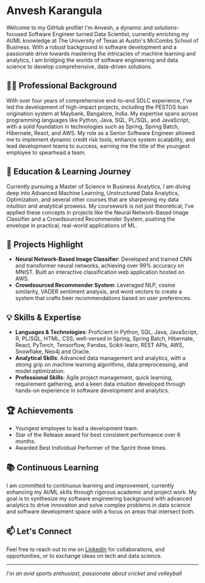 # Anvesh Karangula

Welcome to my GitHub profile! I'm Anvesh, a dynamic and solutions-focused Software Engineer turned Data Scientist, currently enriching my AI/ML knowledge at The University of Texas at Austin's McCombs School of Business. With a robust background in software development and a passionate drive towards mastering the intricacies of machine learning and analytics, I am bridging the worlds of software engineering and data science to develop comprehensive, data-driven solutions.

## 👨‍💻 Professional Background

With over four years of comprehensive end-to-end SDLC experience, I've led the development of high-impact projects, including the PESTOS loan origination system at Maybank, Bangalore, India. My expertise spans across programming languages like Python, Java, SQL, PL/SQL, and JavaScript, with a solid foundation in technologies such as Spring, Spring Batch, Hibernate, React, and AWS. My role as a Senior Software Engineer allowed me to implement dynamic credit risk tools, enhance system scalability, and lead development teams to success, earning me the title of the youngest employee to spearhead a team.

## 📘 Education & Learning Journey

Currently pursuing a Master of Science in Business Analytics, I am diving deep into Advanced Machine Learning, Unstructured Data Analytics, Optimization, and several other courses that are sharpening my data intuition and analytical prowess. My coursework is not just theoretical; I've applied these concepts in projects like the Neural Network-Based Image Classifier and a Crowdsourced Recommender System, pushing the envelope in practical, real-world applications of ML.

## 🚀 Projects Highlight

- **Neural Network-Based Image Classifier**: Developed and trained CNN and transformer neural networks, achieving over 99% accuracy on MNIST. Built an interactive classification web application hosted on AWS.
- **Crowdsourced Recommender System**: Leveraged NLP, cosine similarity, VADER sentiment analysis, and word vectors to create a system that crafts beer recommendations based on user preferences.

## 💡 Skills & Expertise

- **Languages & Technologies**: Proficient in Python, SQL, Java, JavaScript, R, PL/SQL, HTML, CSS; well-versed in Spring, Spring Batch, Hibernate, React, PyTorch, Tensorflow, Pandas, Scikit-learn, REST APIs, AWS, Snowflake, Neo4j and Oracle.
- **Analytical Skills**: Advanced data management and analytics, with a strong grip on machine learning algorithms, data preprocessing, and model optimization.
- **Professional Skills**: Agile project management, quick learning, requirement gathering, and a keen data intuition developed through hands-on experience in software development and analytics.

## 🏆 Achievements

- Youngest employee to lead a development team.
- Star of the Release award for best consistent performance over 6 months.
- Awarded Best Individual Performer of the Sprint three times.

## 📚 Continuous Learning

I am committed to continuous learning and improvement, currently enhancing my AI/ML skills through rigorous academic and project work. My goal is to synthesize my software engineering background with advanced analytics to drive innovation and solve complex problems in data science and software development space with a focus on areas that intersect both.

## 📫 Let's Connect

Feel free to reach out to me on [LinkedIn](https://www.linkedin.com/in/anveshkarangula/) for collaborations, and opportunities, or to exchange ideas on tech and data science.

---

*I'm an avid sports enthusiast, passionate about cricket and volleyball*
